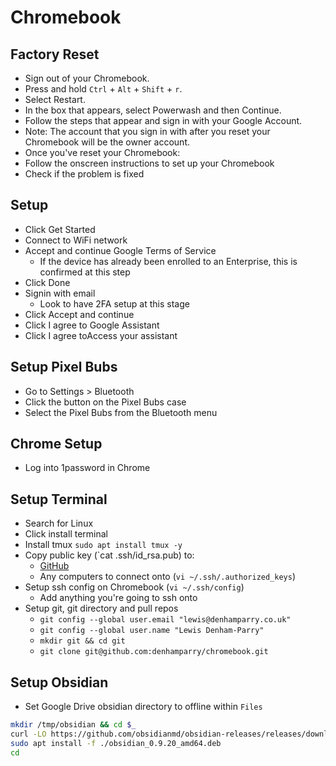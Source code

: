 # Chromebook

## Factory Reset

- Sign out of your Chromebook.
- Press and hold `Ctrl` + `Alt` + `Shift` + `r`.
- Select Restart.
- In the box that appears, select Powerwash and then Continue.
- Follow the steps that appear and sign in with your Google Account.
- Note: The account that you sign in with after you reset your Chromebook will be the owner account.
- Once you've reset your Chromebook:
- Follow the onscreen instructions to set up your Chromebook
- Check if the problem is fixed

## Setup

- Click Get Started
- Connect to WiFi network
- Accept and continue Google Terms of Service
  - If the device has already been enrolled to an Enterprise, this is confirmed at this step
- Click Done
- Signin with email
  - Look to have 2FA setup at this stage
- Click Accept and continue
- Click I agree to Google Assistant
- Click I agree toAccess your assistant

## Setup Pixel Bubs

- Go to Settings > Bluetooth
- Click the button on the Pixel Bubs case
- Select the Pixel Bubs from the Bluetooth menu

## Chrome Setup

- Log into 1password in Chrome

## Setup Terminal

- Search for Linux
- Click install terminal
- Install tmux `sudo apt install tmux -y`
- Copy public key (`cat .ssh/id_rsa.pub) to:
  - [GitHub](https://github.com)
  - Any computers to connect onto (`vi ~/.ssh/.authorized_keys`)
- Setup ssh config on Chromebook (`vi ~/.ssh/config`)
  - Add anything you're going to ssh onto
- Setup git, git directory and pull repos
  - `git config --global user.email "lewis@denhamparry.co.uk"`
  - `git config --global user.name "Lewis Denham-Parry"`
  - `mkdir git && cd git`
  - `git clone git@github.com:denhamparry/chromebook.git`

## Setup Obsidian

- Set Google Drive obsidian directory to offline within `Files`

```bash
mkdir /tmp/obsidian && cd $_
curl -LO https://github.com/obsidianmd/obsidian-releases/releases/download/v0.9.20/obsidian_0.9.20_amd64.deb
sudo apt install -f ./obsidian_0.9.20_amd64.deb
cd
```
